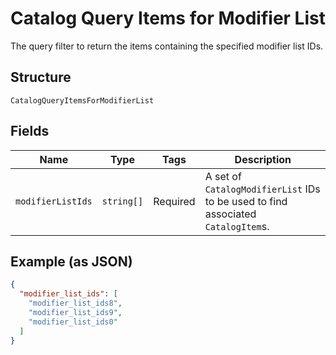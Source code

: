 <!-- Optimized: 2025-10-06 -->
<!-- RPM: 1.6.2.1.1.6.2.1_catalog-query-items-for-modifier-list_20251006 -->
<!-- Session: E2E RPM DNA Application -->
<!-- AOM: RND (Reggie & Dro) -->
<!-- COI: TECHNOLOGY -->
<!-- RPM: HIGH -->
<!-- ACTION: BUILD -->


# Catalog Query Items for Modifier List

The query filter to return the items containing the specified modifier list IDs.

## Structure

`CatalogQueryItemsForModifierList`

## Fields

| Name | Type | Tags | Description |
|  --- | --- | --- | --- |
| `modifierListIds` | `string[]` | Required | A set of `CatalogModifierList` IDs to be used to find associated `CatalogItem`s. |

## Example (as JSON)

```json
{
  "modifier_list_ids": [
    "modifier_list_ids8",
    "modifier_list_ids9",
    "modifier_list_ids0"
  ]
}
```
